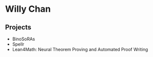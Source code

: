 # Willy Chan


## Projects
- BinoSoRAs
- Spellr
- Lean4Math: Neural Theorem Proving and Automated Proof Writing
